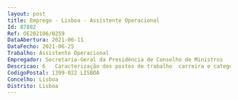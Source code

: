 ```yaml
--- 
layout: post
title: Emprego - Lisboa - Assistente Operacional
Id: 87882
Ref: OE202106/0259
DataAbertura: 2021-06-11
DataFecho: 2021-06-25
Trabalho: Assistente Operacional
Empregador: Secretaria-Geral da Presidência de Conselho de Ministros
Descricao: 6   Caracterização dos postos de trabalho  carreira e categoria de Assistente Operacional.     6.1   Referência A   Dois postos de trabalho. a)	Assegurar a realização do serviço de mesa nas refeições e em eventos, visitas e cerimónias oficiais  b)	Apoio nas tarefas da cozinha   c)	Recolha e entrega de correspondência, expediente e encomendas  d)	Preparação de salas para a realização de reuniões  e)	Execução de tarefas de caráter manual ou mecânico, por exemplo, transporte e carregamento de mobiliário e material técnico para a realização de eventos  f)	Conservação e manutenção dos equipamentos das copas e das áreas comuns   g)	Levantamento das necessidades de material e de outra natureza. 6.2   Referência B – Dois postos de trabalho.   a)	Desempenhar as funções de motorista de ligeiros  b)	Conduzir viaturas do Estado com educação, segurança e pontualidade, assegurando o transporte de pessoas e bens  c)	Cuidar do bom estado das viaturas assegurando a sua lavagem, mecânica e promover a sua inspeção periódica  d)	Zelar pelos equipamentos utilizados e confiados à sua guarda.
CodigoPostal: 1399-022 LISBOA
Concelho: Lisboa
Distrito: Lisboa
--- 
```

